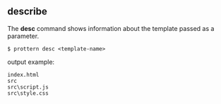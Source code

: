## describe

The **desc** command shows information about the template passed as a parameter.


```command
$ prottern desc <template-name>
```

output example:

```
index.html
src
src\script.js
src\style.css
```